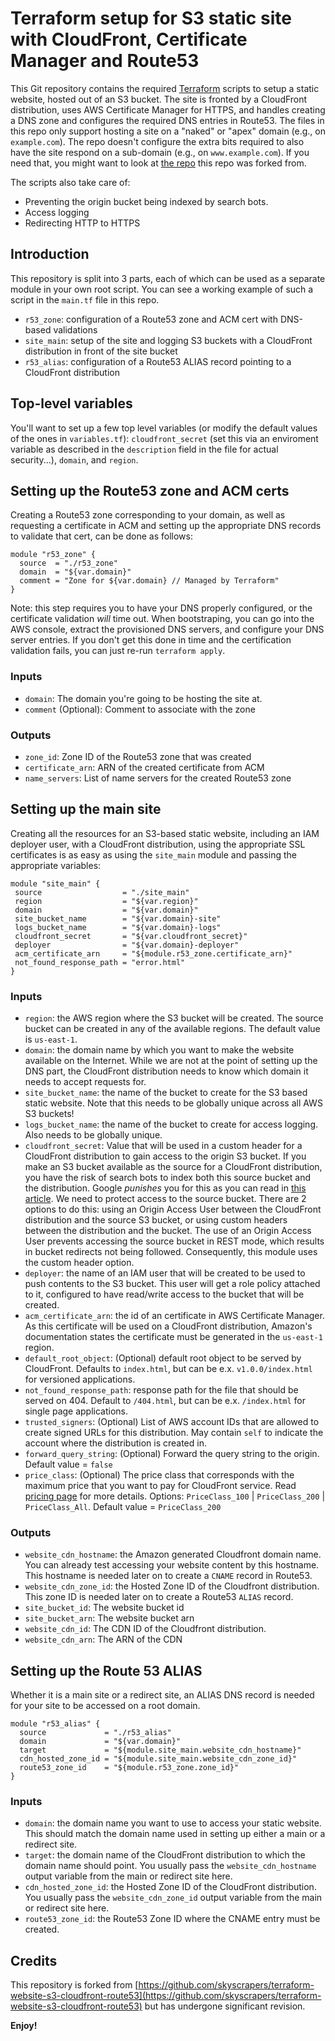 # Terraform setup for S3 static site with CloudFront, Certificate Manager and Route53

This Git repository contains the required
[Terraform](https://www.terraform.io/) scripts to setup a static
website, hosted out of an S3 bucket. The site is fronted by a
CloudFront distribution, uses AWS Certificate Manager for HTTPS, and
handles creating a DNS zone and configures the required DNS entries in
Route53. The files in this repo only support hosting a site on a
"naked" or "apex" domain (e.g., on `example.com`). The repo doesn't
configure the extra bits required to also have the site respond on a
sub-domain (e.g., on `www.example.com`). If you need that, you might
want to look at
[the repo](https://github.com/skyscrapers/terraform-website-s3-cloudfront-route53)
this repo was forked from.

The scripts also take care of:

* Preventing the origin bucket being indexed by search bots.
* Access logging
* Redirecting HTTP to HTTPS

## Introduction

This repository is split into 3 parts, each of which can be used as a
separate module in your own root script. You can see a working example
of such a script in the `main.tf` file in this repo.

* `r53_zone`: configuration of a Route53 zone and ACM cert with
  DNS-based validations
* `site_main`: setup of the site and logging S3 buckets with a
  CloudFront distribution in front of the site bucket
* `r53_alias`: configuration of a Route53 ALIAS record pointing to a
  CloudFront distribution

## Top-level variables

You'll want to set up a few top level variables (or modify the default
values of the ones in `variables.tf`): `cloudfront_secret` (set this
via an enviroment variable as described in the `description` field in
the file for actual security...), `domain`, and `region`.

## Setting up the Route53 zone and ACM certs

Creating a Route53 zone corresponding to your domain, as well as
requesting a certificate in ACM and setting up the appropriate DNS
records to validate that cert, can be done as follows:

    module "r53_zone" {
      source  = "./r53_zone"
      domain  = "${var.domain}"
      comment = "Zone for ${var.domain} // Managed by Terraform"
    }

Note: this step requires you to have your DNS properly configured, or
the certificate validation _*will*_ time out. When bootstraping, you
can go into the AWS console, extract the provisioned DNS servers, and
configure your DNS server entries. If you don't get this done in time
and the certification validation fails, you can just re-run `terraform
apply`.

### Inputs

* `domain`: The domain you're going to be hosting the site at.
* `comment` (Optional): Comment to associate with the zone

### Outputs

* `zone_id`: Zone ID of the Route53 zone that was created
* `certificate_arn`: ARN of the created certificate from ACM
* `name_servers`: List of name servers for the created Route53 zone

## Setting up the main site

Creating all the resources for an S3-based static website, including
an IAM deployer user, with a CloudFront distribution, using the
appropriate SSL certificates is as easy as using the `site_main`
module and passing the appropriate variables:

    module "site_main" {
     source                  = "./site_main"
     region                  = "${var.region}"
     domain                  = "${var.domain}"
     site_bucket_name        = "${var.domain}-site"
     logs_bucket_name        = "${var.domain}-logs"
     cloudfront_secret       = "${var.cloudfront_secret}"
     deployer                = "${var.domain}-deployer"
     acm_certificate_arn     = "${module.r53_zone.certificate_arn}"
     not_found_response_path = "error.html"
    }

### Inputs

* `region`: the AWS region where the S3 bucket will be created. The
  source bucket can be created in any of the available regions. The
  default value is `us-east-1`.
* `domain`: the domain name by which you want to make the website
  available on the Internet. While we are not at the point of setting
  up the DNS part, the CloudFront distribution needs to know which
  domain it needs to accept requests for.
* `site_bucket_name`: the name of the bucket to create for the S3 based
  static website. Note that this needs to be globally unique across
  all AWS S3 buckets!
* `logs_bucket_name`: the name of the bucket to create for access
  logging. Also needs to be globally unique.
* `cloudfront_secret`: Value that will be used in a
  custom header for a CloudFront distribution to gain access to the
  origin S3 bucket. If you make an S3 bucket available as the source
  for a CloudFront distribution, you have the risk of search bots to
  index both this source bucket and the distribution. Google
  _punishes_ you for this as you can read in
  [this article](https://support.google.com/webmasters/answer/66359?hl=en).
  We need to protect access to the source bucket. There are 2 options
  to do this: using an Origin Access User between the CloudFront
  distribution and the source S3 bucket, or using custom headers
  between the distribution and the bucket. The use of an Origin Access
  User prevents accessing the source bucket in REST mode, which
  results in bucket redirects not being followed. Consequently, this
  module uses the custom header option.
* `deployer`: the name of an IAM user that will be created to be used
  to push contents to the S3 bucket. This user will get a role policy
  attached to it, configured to have read/write access to the bucket
  that will be created.
* `acm_certificate_arn`: the id of an certificate in AWS Certificate
  Manager. As this certificate will be used on a CloudFront
  distribution, Amazon's documentation states the certificate must be
  generated in the `us-east-1` region.
* `default_root_object`: (Optional) default root object to be served
  by CloudFront. Defaults to `index.html`, but can be e.x.
  `v1.0.0/index.html` for versioned applications.
* `not_found_response_path`: response path for the file that should be
  served on 404. Default to `/404.html`, but can be e.x. `/index.html`
  for single page applications.
* `trusted_signers`: (Optional) List of AWS account IDs that are
  allowed to create signed URLs for this distribution. May contain
  `self` to indicate the account where the distribution is created in.
* `forward_query_string`: (Optional) Forward the query string to the
  origin. Default value = `false`
* `price_class`: (Optional) The price class that corresponds with the
  maximum price that you want to pay for CloudFront service. Read
  [pricing page](https://aws.amazon.com/cloudfront/pricing/) for more
  details. Options: `PriceClass_100` | `PriceClass_200` |
  `PriceClass_All`. Default value = `PriceClass_200`

### Outputs

* `website_cdn_hostname`: the Amazon generated Cloudfront domain name.
  You can already test accessing your website content by this
  hostname. This hostname is needed later on to create a `CNAME`
  record in Route53.
* `website_cdn_zone_id`: the Hosted Zone ID of the Cloudfront
  distribution. This zone ID is needed later on to create a Route53
  `ALIAS` record.
* `site_bucket_id`: The website bucket id
* `site_bucket_arn`: The website bucket arn
* `website_cdn_id`: The CDN ID of the Cloudfront distribution.
* `website_cdn_arn`: The ARN of the CDN

## Setting up the Route 53 ALIAS

Whether it is a main site or a redirect site, an ALIAS DNS record is
needed for your site to be accessed on a root domain.

    module "r53_alias" {
      source             = "./r53_alias"
      domain             = "${var.domain}"
      target             = "${module.site_main.website_cdn_hostname}"
      cdn_hosted_zone_id = "${module.site_main.website_cdn_zone_id}"
      route53_zone_id    = "${module.r53_zone.zone_id}"
    }

### Inputs

* `domain`: the domain name you want to use to access your static
  website. This should match the domain name used in setting up either
  a main or a redirect site.
* `target`: the domain name of the CloudFront distribution to which
  the domain name should point. You usually pass the
  `website_cdn_hostname` output variable from the main or redirect
  site here.
* `cdn_hosted_zone_id`: the Hosted Zone ID of the CloudFront
  distribution. You usually pass the `website_cdn_zone_id` output
  variable from the main or redirect site here.
* `route53_zone_id`: the Route53 Zone ID where the CNAME entry must be
  created.

## Credits

This repository is forked from
[https://github.com/skyscrapers/terraform-website-s3-cloudfront-route53](https://github.com/skyscrapers/terraform-website-s3-cloudfront-route53)
but has undergone significant revision.

**Enjoy!**
